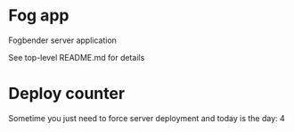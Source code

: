 # Fog app

Fogbender server application

See top-level README.md for details

# Deploy counter

Sometime you just need to force server deployment and today is the day: 4
